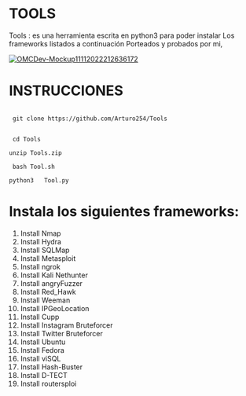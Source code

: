# TOOLS

Tools :
es una herramienta escrita en python3 para poder instalar 
Los frameworks listados a continuación 
Porteados y probados por mi, 

<a href='https://postimg.cc/gwBy2bQx' target='_blank'><img src='https://i.postimg.cc/rmqfg89N/OMCDev-Mockup11112022212636172.png' border='0' alt='OMCDev-Mockup11112022212636172'/></a> 
# INSTRUCCIONES 


```

 git clone https://github.com/Arturo254/Tools


 cd Tools

unzip Tools.zip

 bash Tool.sh

python3   Tool.py

````


# Instala los siguientes frameworks:

1. Install Nmap
2. Install Hydra
3. Install SQLMap
4. Install Metasploit
5. Install ngrok
6. Install Kali Nethunter
7. Install angryFuzzer
8. Install Red_Hawk
9. Install Weeman
10. Install IPGeoLocation
11. Install Cupp
12. Install Instagram Bruteforcer
13. Install Twitter Bruteforcer
14. Install Ubuntu
15. Install Fedora
16. Install viSQL
17. Install Hash-Buster
18. Install D-TECT
19. Install routersploi 


